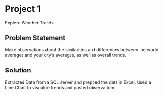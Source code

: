 # Project 1
Explore Weather Trends 

## Problem Statement
Make observations about the similarities and differences between the world averages and your city’s averages, as well as overall trends.

## Solution
Extracted Data from a SQL server and prepped the data in Excel. Used a Line Chart to visualize trends and posted observations
